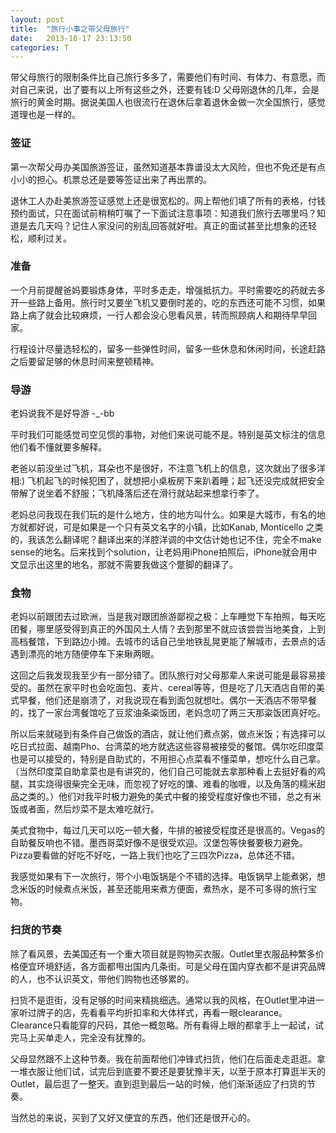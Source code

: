 ```yaml
---
layout: post
title:  "旅行小事之带父母旅行"
date:   2013-10-17 23:13:50
categories: T
---
```


带父母旅行的限制条件比自己旅行多多了，需要他们有时间、有体力、有意愿，而对自己来说，出了要有以上所有这些之外，还要有钱:D 父母刚退休的几年，会是旅行的黄金时期。据说美国人也很流行在退休后拿着退休金做一次全国旅行，感觉道理也是一样的。

### 签证 ###
第一次帮父母办美国旅游签证，虽然知道基本靠谱没太大风险，但也不免还是有点小小的担心。机票总还是要等签证出来了再出票的。

退休工人办赴美旅游签证感觉上还是很宽松的。网上帮他们填了所有的表格，付钱预约面试，只在面试前稍稍叮嘱了一下面试注意事项：知道我们旅行去哪里吗？知道是去几天吗？记住人家没问的别乱回答就好啦。真正的面试甚至比想象的还轻松，顺利过关。

### 准备 ###
一个月前提醒爸妈要锻炼身体，平时多走走，增强抵抗力。平时需要吃的药就去多开一些路上备用。旅行时又要坐飞机又要倒时差的，吃的东西还可能不习惯，如果路上病了就会比较麻烦，一行人都会没心思看风景，转而照顾病人和期待早早回家。

行程设计尽量选轻松的，留多一些弹性时间，留多一些休息和休闲时间，长途赶路之后要留足够的休息时间来整顿精神。

### 导游 ###
老妈说我不是好导游 -_-bb

平时我们可能感觉司空见惯的事物，对他们来说可能不是。特别是英文标注的信息他们看不懂就要多解释。

老爸以前没坐过飞机，耳朵也不是很好，不注意飞机上的信息，这次就出了很多洋相:) 飞机起飞的时候犯困了，就想把小桌板房下来趴着睡；起飞还没完成就把安全带解了说坐着不舒服；飞机降落后还在滑行就站起来想拿行李了。

老妈总问我现在我们玩的是什么地方，住的地方叫什么。如果是大城市，有名的地方就都好说，可是如果是一个只有英文名字的小镇，比如Kanab, Monticello 之类的，我该怎么翻译呢？翻译出来的洋腔洋调的中文估计她也记不住，完全不make sense的地名。后来找到个solution，让老妈用iPhone拍照后，iPhone就会用中文显示出这里的地名，那就不需要我做这个蹩脚的翻译了。

### 食物 ###
老妈以前跟团去过欧洲，当是我对跟团旅游鄙视之极：上车睡觉下车拍照，每天吃团餐，哪里感受得到真正的外国风土人情？去到那里不就应该尝尝当地美食，上到高档餐馆，下到路边小摊。去城市的话自己坐地铁乱晃更能了解城市，去景点的话遇到漂亮的地方随便停车下来瞅两眼。

这回之后我发现我至少有一部分错了。团队旅行对父母那辈人来说可能是最容易接受的。虽然在家平时也会吃面包、麦片、cereal等等，但是吃了几天酒店自带的美式早餐，他们还是崩溃了，对我说现在看到面包就想吐。偶尔一天酒店不带早餐的，找了一家台湾餐馆吃了豆浆油条粢饭团，老妈念叨了两三天那粢饭团真好吃。

所以后来就碰到有条件自己做饭的酒店，就让他们煮点粥，做点米饭；有选择可以吃日式拉面、越南Pho、台湾菜的地方就选这些容易被接受的餐馆。偶尔吃印度菜也是可以接受的，特别是自助式的，不用担心点菜看不懂菜单，想吃什么自己拿。（当然印度菜自助拿菜也是有讲究的，他们自己可能就去拿那种看上去挺好看的鸡腿，其实烧得很柴完全无味，而忽视了好吃的馕、难看的咖喱，以及角落的糯米甜品之类的。）他们对我平时极力避免的美式中餐的接受程度好像也不错，总之有米饭或者面，然后炒菜不是太难吃就行。

美式食物中，每过几天可以吃一顿大餐，牛排的被接受程度还是很高的。Vegas的自助餐反响也不错。墨西哥菜好像不是很受欢迎。汉堡包等快餐要极力避免。Pizza要看做的好吃不好吃，一路上我们也吃了三四次Pizza，总体还不错。

我感觉如果有下一次旅行，带个小电饭锅是个不错的选择。电饭锅早上能煮粥，想念米饭的时候煮点米饭，甚至还能用来煮方便面，煮热水，是不可多得的旅行宝物。

### 扫货的节奏 ###
除了看风景，去美国还有一个重大项目就是购物买衣服。Outlet里衣服品种繁多价格便宜环境舒适，各方面都甩出国内几条街。可是父母在国内穿衣都不是讲究品牌的人，也不认识英文，带他们购物也还够累的。

扫货不是逛街，没有足够的时间来精挑细选。通常以我的风格，在Outlet里冲进一家听过牌子的店，先看看平均折扣率和大体样式，再看一眼clearance。Clearance只看能穿的尺码，其他一概忽略。所有看得上眼的都拿手上一起试，试完马上买单走人，完全没有犹豫的。

父母显然跟不上这种节奏。我在前面帮他们冲锋式扫货，他们在后面走走逛逛。拿一堆衣服让他们试，试完后到底要不要还是要犹豫半天，以至于原本打算逛半天的Outlet，最后逛了一整天。直到逛到最后一站的时候，他们渐渐适应了扫货的节奏。

当然总的来说，买到了又好又便宜的东西，他们还是很开心的。
